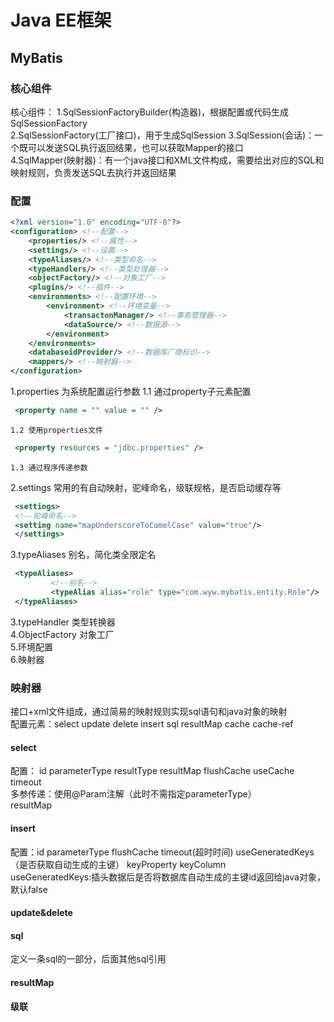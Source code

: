 # Java EE框架
## MyBatis
### 核心组件
核心组件：
1.SqlSessionFactoryBuilder(构造器)，根据配置或代码生成SqlSessionFactory  
2.SqlSessionFactory(工厂接口)，用于生成SqlSession
3.SqlSession(会话)：一个既可以发送SQL执行返回结果，也可以获取Mapper的接口  
4.SqlMapper(映射器)：有一个java接口和XML文件构成，需要给出对应的SQL和映射规则，负责发送SQL去执行并返回结果  

### 配置
~~~xml
<?xml version="1.0" encoding="UTF-8"?>
<configuration> <!--配置-->
    <properties/> <!--属性-->
    <settings/> <!--设置-->
    <typeAliases/> <!--类型命名-->
    <typeHandlers/> <!--类型处理器-->
    <objectFactory/> <!--对象工厂-->
    <plugins/> <!--插件-->
    <environments> <!--配置环境-->
        <environment> <!--环境变量-->
            <transactonManager/> <!--事务管理器-->
            <dataSource/> <!--数据源-->
        </environment>
    </environments> 
    <databaseidProvider/> <!--数据库厂商标识-->
    <mappers/> <!--映射器-->
</configuration>
~~~
1.properties  为系统配置运行参数
    1.1 通过property子元素配置 
   ~~~xml
    <property name = "" value = "" />
   ~~~  
    1.2 使用properties文件
   ~~~xml
    <property resources = "jdbc.properties" />
   ~~~
    1.3 通过程序传递参数 
2.settings 常用的有自动映射，驼峰命名，级联规格，是否启动缓存等
   ~~~xml
    <settings>
    <!--驼峰命名-->
    <setting name="mapUnderscoreToCamelCase" value="true"/>
    </settings>
   ~~~
3.typeAliases 别名，简化类全限定名
   ~~~xml
    <typeAliases>
            <!--别名-->
            <typeAlias alias="role" type="com.wyw.mybatis.entity.Role"/>
    </typeAliases>
   ~~~
3.typeHandler 类型转换器   
4.ObjectFactory 对象工厂  
5.环境配置  
6.映射器  

### 映射器
接口+xml文件组成，通过简易的映射规则实现sql语句和java对象的映射  
配置元素：select update delete insert sql resultMap cache cache-ref  
#### select  
配置： id parameterType resultType resultMap flushCache useCache  timeout  
多参传递：使用@Param注解（此时不需指定parameterType）  
resultMap  

#### insert 
配置：id parameterType flushCache timeout(超时时间) useGeneratedKeys（是否获取自动生成的主键） keyProperty  keyColumn  
useGeneratedKeys:插头数据后是否将数据库自动生成的主键id返回给java对象，默认false

#### update&delete
#### sql
定义一条sql的一部分，后面其他sql引用

#### resultMap

#### 级联


    
